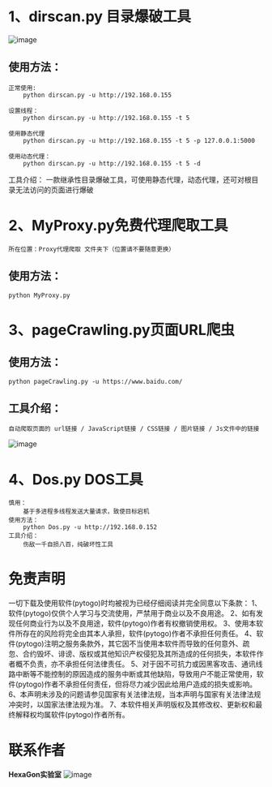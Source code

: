 **1、dirscan.py 目录爆破工具**
=
![image](https://github.com/beoutnaprun/dirscan/assets/133112969/6e38f629-7e59-4ded-9fd8-b1a05541a843)

使用方法：
-
```
正常使用:
    python dirscan.py -u http://192.168.0.155
    
设置线程：
    python dirscan.py -u http://192.168.0.155 -t 5
    
使用静态代理
    python dirscan.py -u http://192.168.0.155 -t 5 -p 127.0.0.1:5000
    
使用动态代理：
    python dirscan.py -u http://192.168.0.155 -t 5 -d
```
工具介绍：
    一款继承性目录爆破工具，可使用静态代理，动态代理，还可对根目录无法访问的页面进行爆破

**2、MyProxy.py免费代理爬取工具**
=
```
所在位置：Proxy代理爬取 文件夹下（位置请不要随意更换）
```
使用方法：
-
```
python MyProxy.py
```
**3、pageCrawling.py页面URL爬虫**
=
使用方法：
-
```
python pageCrawling.py -u https://www.baidu.com/
```

工具介绍：
-
```
自动爬取页面的 url链接 / JavaScript链接 / CSS链接 / 图片链接 / Js文件中的链接
```
![image](https://github.com/beoutnaprun/dirscan/assets/133112969/71496fc5-46d2-40a2-baf8-14db866757fb)


**4、Dos.py DOS工具**
=
```
慎用：
    基于多进程多线程发送大量请求，致使目标宕机
使用方法：
    python Dos.py -u http://192.168.0.152
工具介绍：
    伤敌一千自损八百，纯破坏性工具
```
免责声明
=
一切下载及使用软件(pytogo)时均被视为已经仔细阅读并完全同意以下条款：
    1、软件(pytogo)仅供个人学习与交流使用，严禁用于商业以及不良用途。
    2、如有发现任何商业行为以及不良用途，软件(pytogo)作者有权撤销使用权。
    3、使用本软件所存在的风险将完全由其本人承担，软件(pytogo)作者不承担任何责任。
    4、软件(pytogo)注明之服务条款外，其它因不当使用本软件而导致的任何意外、疏忽、合约毁坏、诽谤、版权或其他知识产权侵犯及其所造成的任何损失，本软件作者概不负责，亦不承担任何法律责任。
    5、对于因不可抗力或因黑客攻击、通讯线路中断等不能控制的原因造成的服务中断或其他缺陷，导致用户不能正常使用，软件(pytogo)作者不承担任何责任，但将尽力减少因此给用户造成的损失或影响。
    6、本声明未涉及的问题请参见国家有关法律法规，当本声明与国家有关法律法规冲突时，以国家法律法规为准。 
    7、本软件相关声明版权及其修改权、更新权和最终解释权均属软件(pytogo)作者所有。

联系作者
=
**HexaGon实验室**
![image](https://github.com/beoutnaprun/dirscan/assets/133112969/ebcdbe67-901f-41dc-95e8-c1e13fb4d54f)

